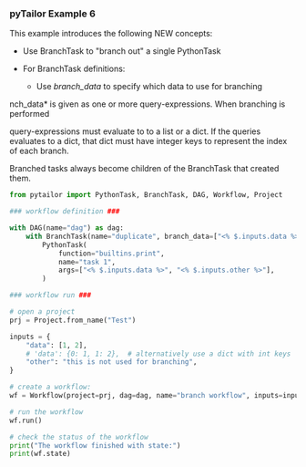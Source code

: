 ### pyTailor Example 6
This example introduces the following NEW concepts:

- Use BranchTask to "branch out" a single PythonTask

- For BranchTask definitions:

    - Use *branch_data* to specify which data to use for branching


nch_data* is given as one or more query-expressions. When branching is performed

query-expressions must evaluate to to a list or a dict. If the queries evaluates to a
dict, that dict must have integer keys to represent the index of each branch.

Branched tasks always become children of the BranchTask that created them.


``` python 
from pytailor import PythonTask, BranchTask, DAG, Workflow, Project

### workflow definition ###

with DAG(name="dag") as dag:
    with BranchTask(name="duplicate", branch_data=["<% $.inputs.data %>"]):
        PythonTask(
            function="builtins.print",
            name="task 1",
            args=["<% $.inputs.data %>", "<% $.inputs.other %>"],
        )

### workflow run ###

# open a project
prj = Project.from_name("Test")

inputs = {
    "data": [1, 2],
    # 'data': {0: 1, 1: 2},  # alternatively use a dict with int keys
    "other": "this is not used for branching",
}

# create a workflow:
wf = Workflow(project=prj, dag=dag, name="branch workflow", inputs=inputs)

# run the workflow
wf.run()

# check the status of the workflow
print("The workflow finished with state:")
print(wf.state)
```
